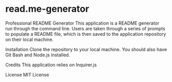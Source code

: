 
# read.me-generator

Professional README Generator
This application is a README generator run through the command line. Users are taken through a series of prompts to populate a README file, which is then saved to the application repository on their local machine.


Installation
Clone the repository to your local machine. You should also have Git Bash and Node.js installed.


Credits
This application relies on Inquirer.js

License
MIT License
